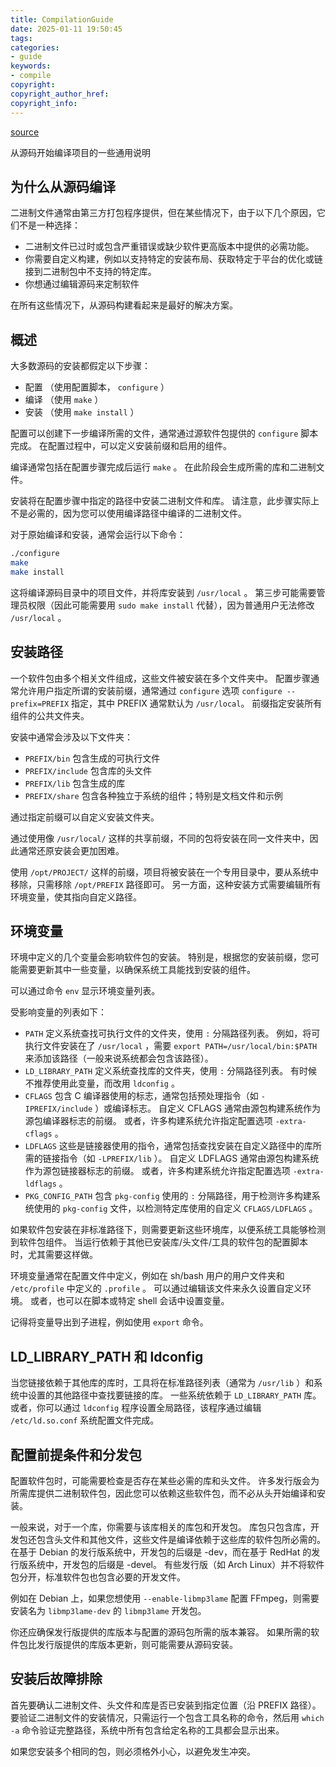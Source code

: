 ```yaml
---
title: CompilationGuide
date: 2025-01-11 19:50:45
tags:
categories:
- guide
keywords:
- compile 
copyright:
copyright_author_href:
copyright_info:
---
```


[source](https://trac.ffmpeg.org/wiki/CompilationGuide/Generic)

从源码开始编译项目的一些通用说明


## 为什么从源码编译

二进制文件通常由第三方打包程序提供，但在某些情况下，由于以下几个原因，它们不是一种选择：

- 二进制文件已过时或包含严重错误或缺少软件更高版本中提供的必需功能。
- 你需要自定义构建，例如以支持特定的安装布局、获取特定于平台的优化或链接到二进制包中不支持的特定库。
- 你想通过编辑源码来定制软件

在所有这些情况下，从源码构建看起来是最好的解决方案。


## 概述

大多数源码的安装都假定以下步骤：

- 配置 （使用配置脚本， `configure` ）
- 编译 （使用 `make` ）
- 安装 （使用 `make install` ）

配置可以创建下一步编译所需的文件，通常通过源软件包提供的 `configure` 脚本完成。 
在配置过程中，可以定义安装前缀和启用的组件。

编译通常包括在配置步骤完成后运行 `make` 。
在此阶段会生成所需的库和二进制文件。

安装将在配置步骤中指定的路径中安装二进制文件和库。
请注意，此步骤实际上不是必需的，因为您可以使用编译路径中编译的二进制文件。

对于原始编译和安装，通常会运行以下命令：

```bash
./configure
make
make install
```

这将编译源码目录中的项目文件，并将库安装到 `/usr/local` 。 
第三步可能需要管理员权限（因此可能需要用 `sudo make install` 代替），因为普通用户无法修改 `/usr/local` 。


## 安装路径

一个软件包由多个相关文件组成，这些文件被安装在多个文件夹中。 
配置步骤通常允许用户指定所谓的安装前缀，通常通过 `configure` 选项 `configure --prefix=PREFIX` 指定，其中 PREFIX 通常默认为 `/usr/local`。 
前缀指定安装所有组件的公共文件夹。

安装中通常会涉及以下文件夹：

- `PREFIX/bin` 包含生成的可执行文件
- `PREFIX/include` 包含库的头文件
- `PREFIX/lib` 包含生成的库
- `PREFIX/share` 包含各种独立于系统的组件；特别是文档文件和示例

通过指定前缀可以自定义安装文件夹。

通过使用像 `/usr/local/` 这样的共享前缀，不同的包将安装在同一文件夹中，因此通常还原安装会更加困难。

使用 `/opt/PROJECT/` 这样的前缀，项目将被安装在一个专用目录中，要从系统中移除，只需移除 `/opt/PREFIX` 路径即可。 
另一方面，这种安装方式需要编辑所有环境变量，使其指向自定义路径。


## 环境变量

环境中定义的几个变量会影响软件包的安装。 
特别是，根据您的安装前缀，您可能需要更新其中一些变量，以确保系统工具能找到安装的组件。

可以通过命令 `env` 显示环境变量列表。

受影响变量的列表如下：

- `PATH`  定义系统查找可执行文件的文件夹，使用 `:` 分隔路径列表。
    例如，将可执行文件安装在了 `/usr/local` ，需要 `export PATH=/usr/local/bin:$PATH` 来添加该路径（一般来说系统都会包含该路径）。
- `LD_LIBRARY_PATH`  定义系统查找库的文件夹，使用 `:` 分隔路径列表。
    有时候不推荐使用此变量，而改用 `ldconfig` 。
- `CFLAGS`  包含 C 编译器使用的标志，通常包括预处理指令（如 `-IPREFIX/include` ）或编译标志。
    自定义 CFLAGS 通常由源包构建系统作为源包编译器标志的前缀。
    或者，许多构建系统允许指定配置选项 `-extra-cflags` 。
- `LDFLAGS`  这些是链接器使用的指令，通常包括查找安装在自定义路径中的库所需的链接指令（如 `-LPREFIX/lib` ）。
    自定义 LDFLAGS 通常由源包构建系统作为源包链接器标志的前缀。
    或者，许多构建系统允许指定配置选项 `-extra-ldflags` 。
- `PKG_CONFIG_PATH`  包含 `pkg-config` 使用的 `:` 分隔路径，用于检测许多构建系统使用的 `pkg-config` 文件，以检测特定库使用的自定义 `CFLAGS/LDFLAGS` 。

如果软件包安装在非标准路径下，则需要更新这些环境库，以便系统工具能够检测到软件包组件。 
当运行依赖于其他已安装库/头文件/工具的软件包的配置脚本时，尤其需要这样做。

环境变量通常在配置文件中定义，例如在 sh/bash 用户的用户文件夹和 `/etc/profile` 中定义的 `.profile` 。
可以通过编辑该文件来永久设置自定义环境。 
或者，也可以在脚本或特定 shell 会话中设置变量。

记得将变量导出到子进程，例如使用 `export` 命令。


## LD_LIBRARY_PATH 和 ldconfig

当您链接依赖于其他库的库时，工具将在标准路径列表（通常为 `/usr/lib` ）和系统中设置的其他路径中查找要链接的库。
一些系统依赖于 `LD_LIBRARY_PATH` 库。
或者，你可以通过 `ldconfig` 程序设置全局路径，该程序通过编辑 `/etc/ld.so.conf` 系统配置文件完成。


## 配置前提条件和分发包

配置软件包时，可能需要检查是否存在某些必需的库和头文件。 
许多发行版会为所需库提供二进制软件包，因此您可以依赖这些软件包，而不必从头开始编译和安装。

一般来说，对于一个库，你需要与该库相关的库包和开发包。 
库包只包含库，开发包还包含头文件和其他文件，这些文件是编译依赖于这些库的软件包所必需的。 
在基于 Debian 的发行版系统中，开发包的后缀是 -dev，而在基于 RedHat 的发行版系统中，开发包的后缀是 -devel。 
有些发行版（如 Arch Linux）并不将软件包分开，标准软件包也包含必要的开发文件。

例如在 Debian 上，如果您想使用 `--enable-libmp3lame` 配置 FFmpeg，则需要安装名为 `libmp3lame-dev` 的 `libmp3lame` 开发包。

你还应确保发行版提供的库版本与配置的源码包所需的版本兼容。 
如果所需的软件包比发行版提供的库版本更新，则可能需要从源码安装。


## 安装后故障排除

首先要确认二进制文件、头文件和库是否已安装到指定位置（沿 PREFIX 路径）。 
要验证二进制文件的安装情况，只需运行一个包含工具名称的命令，然后用 `which -a` 命令验证完整路径，系统中所有包含给定名称的工具都会显示出来。

如果您安装多个相同的包，则必须格外小心，以避免发生冲突。

